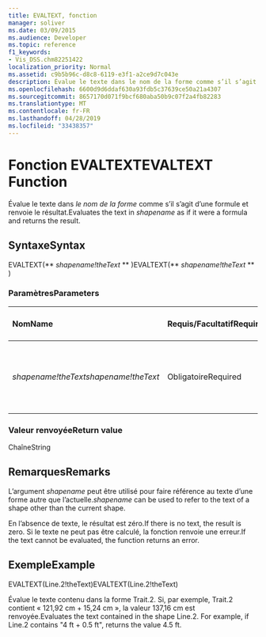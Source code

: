 ```yaml
---
title: EVALTEXT, fonction
manager: soliver
ms.date: 03/09/2015
ms.audience: Developer
ms.topic: reference
f1_keywords:
- Vis_DSS.chm82251422
localization_priority: Normal
ms.assetid: c9b5b96c-d8c8-6119-e3f1-a2ce9d7c043e
description: Évalue le texte dans le nom de la forme comme s’il s’agit d’une formule et renvoie le résultat.
ms.openlocfilehash: 6600d9d6ddaf630a93fdb5c37639ce50a21a4307
ms.sourcegitcommit: 8657170d071f9bcf680aba50b9c07f2a4fb82283
ms.translationtype: MT
ms.contentlocale: fr-FR
ms.lasthandoff: 04/28/2019
ms.locfileid: "33438357"
---
```

# <a name="evaltext-function"></a><span data-ttu-id="29a92-103">Fonction EVALTEXT</span><span class="sxs-lookup"><span data-stu-id="29a92-103">EVALTEXT Function</span></span>

<span data-ttu-id="29a92-104">Évalue le texte dans  _le nom de la forme_ comme s’il s’agit d’une formule et renvoie le résultat.</span><span class="sxs-lookup"><span data-stu-id="29a92-104">Evaluates the text in  _shapename_ as if it were a formula and returns the result.</span></span> 
  
## <a name="syntax"></a><span data-ttu-id="29a92-105">Syntaxe</span><span class="sxs-lookup"><span data-stu-id="29a92-105">Syntax</span></span>

<span data-ttu-id="29a92-106">EVALTEXT(\*\* *shapename!theText* \*\* )</span><span class="sxs-lookup"><span data-stu-id="29a92-106">EVALTEXT(\*\* *shapename!theText* \*\* )</span></span> 
  
### <a name="parameters"></a><span data-ttu-id="29a92-107">Paramètres</span><span class="sxs-lookup"><span data-stu-id="29a92-107">Parameters</span></span>

|<span data-ttu-id="29a92-108">**Nom**</span><span class="sxs-lookup"><span data-stu-id="29a92-108">**Name**</span></span>|<span data-ttu-id="29a92-109">**Requis/Facultatif**</span><span class="sxs-lookup"><span data-stu-id="29a92-109">**Required/Optional**</span></span>|<span data-ttu-id="29a92-110">**Type de données**</span><span class="sxs-lookup"><span data-stu-id="29a92-110">**Data Type**</span></span>|<span data-ttu-id="29a92-111">**Description**</span><span class="sxs-lookup"><span data-stu-id="29a92-111">**Description**</span></span>|
|:-----|:-----|:-----|:-----|
| <span data-ttu-id="29a92-112">_shapename!theText_</span><span class="sxs-lookup"><span data-stu-id="29a92-112">_shapename!theText_</span></span> <br/> |<span data-ttu-id="29a92-113">Obligatoire</span><span class="sxs-lookup"><span data-stu-id="29a92-113">Required</span></span>  <br/> |<span data-ttu-id="29a92-114">**String**</span><span class="sxs-lookup"><span data-stu-id="29a92-114">**String**</span></span> <br/> |<span data-ttu-id="29a92-115">Cellule générée lorsque la composition du texte de la forme associée est modifiée.</span><span class="sxs-lookup"><span data-stu-id="29a92-115">A cell that is triggered when the associated shape's text composition changes.</span></span>  <br/> |
   
### <a name="return-value"></a><span data-ttu-id="29a92-116">Valeur renvoyée</span><span class="sxs-lookup"><span data-stu-id="29a92-116">Return value</span></span>

<span data-ttu-id="29a92-117">Chaîne</span><span class="sxs-lookup"><span data-stu-id="29a92-117">String</span></span>
  
## <a name="remarks"></a><span data-ttu-id="29a92-118">Remarques</span><span class="sxs-lookup"><span data-stu-id="29a92-118">Remarks</span></span>

 <span data-ttu-id="29a92-119">L’argument _shapename_ peut être utilisé pour faire référence au texte d’une forme autre que l’actuelle.</span><span class="sxs-lookup"><span data-stu-id="29a92-119">_shapename_ can be used to refer to the text of a shape other than the current shape.</span></span> 
  
<span data-ttu-id="29a92-120">En l’absence de texte, le résultat est zéro.</span><span class="sxs-lookup"><span data-stu-id="29a92-120">If there is no text, the result is zero.</span></span> <span data-ttu-id="29a92-121">Si le texte ne peut pas être calculé, la fonction renvoie une erreur.</span><span class="sxs-lookup"><span data-stu-id="29a92-121">If the text cannot be evaluated, the function returns an error.</span></span>
  
## <a name="example"></a><span data-ttu-id="29a92-122">Exemple</span><span class="sxs-lookup"><span data-stu-id="29a92-122">Example</span></span>

<span data-ttu-id="29a92-123">EVALTEXT(Line.2!theText)</span><span class="sxs-lookup"><span data-stu-id="29a92-123">EVALTEXT(Line.2!theText)</span></span> 
  
<span data-ttu-id="29a92-p102">Évalue le texte contenu dans la forme Trait.2. Si, par exemple, Trait.2 contient « 121,92 cm + 15,24 cm », la valeur 137,16 cm est renvoyée.</span><span class="sxs-lookup"><span data-stu-id="29a92-p102">Evaluates the text contained in the shape Line.2. For example, if Line.2 contains "4 ft + 0.5 ft", returns the value 4.5 ft.</span></span> 
  

